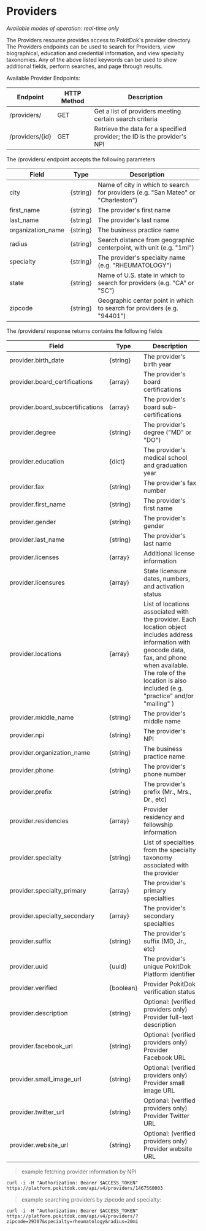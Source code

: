 # Providers

*Available modes of operation: real-time only*

The Providers resource provides access to PokitDok's provider directory. The Providers endpoints can be used to search 
for Providers, view biographical, education and credential information, and view specialty taxonomies. Any of the above 
listed keywords can be used to show additional fields, perform searches, and page through results.

Available Provider Endpoints:

Endpoint | HTTP Method | Description
-------- | ----------- | -----------
/providers/ | GET | Get a list of providers meeting certain search criteria
/providers/{id} | GET | Retrieve the data for a specified provider; the ID is the provider's NPI

The /providers/ endpoint accepts the following parameters

Field | Type | Description
----- | ---- | -----------
city | {string} | Name of city in which to search for providers (e.g. "San Mateo" or "Charleston")
first_name | {string} | The provider's first name
last_name | {string} | The provider's last name
organization_name | {string} | The business practice name
radius | {string} | Search distance from geographic centerpoint, with unit (e.g. "1mi")
specialty | {string} | The provider's specialty name (e.g. "RHEUMATOLOGY")
state | {string} | Name of U.S. state in which to search for providers (e.g. "CA" or "SC")
zipcode | {string} | Geographic center point in which to search for providers (e.g. "94401")

The /providers/ response returns contains the following fields

Field | Type | Description
----- | ---- | -----------
provider.birth_date | {string} | The provider's birth year
provider.board_certifications | {array} | The provider's board certifications
provider.board_subcertifications | {array} | The provider's board sub-certifications
provider.degree | {string} | The provider's degree ("MD" or "DO")
provider.education | {dict} | The provider's medical school and graduation year
provider.fax | {string} | The provider's fax number
provider.first_name | {string} | The provider's first name
provider.gender | {string} | The provider's gender
provider.last_name | {string} | The provider's last name
provider.licenses | {array} | Additional license information
provider.licensures | {array} | State licensure dates, numbers, and activation status
provider.locations | {array} | List of locations associated with the provider. Each location object includes address information with geocode data, fax, and phone when available. The role of the location is also included (e.g. "practice" and/or "mailing" )
provider.middle_name | {string} | The provider's middle name
provider.npi | {string} | The provider's NPI
provider.organization_name | {string} | The business practice name
provider.phone | {string} | The provider's phone number
provider.prefix | {string} | The provider's prefix (Mr., Mrs., Dr., etc)
provider.residencies | {array} | Provider residency and fellowship information
provider.specialty | {string} | List of specialties from the specialty taxonomy associated with the provider
provider.specialty_primary | {array} | The provider's primary specialties
provider.specialty_secondary | {array} | The provider's secondary specialties
provider.suffix | {string} | The provider's suffix (MD, Jr., etc)
provider.uuid | {uuid} | The provider's unique PokitDok Platform identifier
provider.verified | {boolean} | Provider PokitDok verification status
provider.description | {string} | Optional: (verified providers only) Provider full-text description
provider.facebook_url | {string} | Optional: (verified providers only) Provider Facebook URL
provider.small_image_url | {string} | Optional: (verified providers only) Provider small image URL
provider.twitter_url | {string} | Optional: (verified providers only) Provider Twitter URL
provider.website_url | {string} | Optional: (verified providers only) Provider website URL

> example fetching provider information by NPI

```shell
curl -i -H "Authorization: Bearer $ACCESS_TOKEN" https://platform.pokitdok.com/api/v4/providers/1467560003
```
            
> example searching providers by zipcode and specialty:

```shell
curl -i -H "Authorization: Bearer $ACCESS_TOKEN" https://platform.pokitdok.com/api/v4/providers/?zipcode=29307&specialty=rheumatology&radius=20mi
```